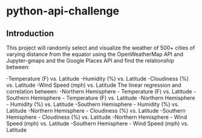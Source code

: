 # python-api-challenge
## Introduction
 This project will randomly select and visualize the weather of 500+ cities of varying distance from the equator using the OpenWeatherMap API and Jupyter-gmaps and the Google Places API and find the relationship between:
 
-Temperature (F) vs. Latitude
-Humidity (%) vs. Latitude
-Cloudiness (%) vs. Latitude
-Wind Speed (mph) vs. Latitude
 The linear regression and correlation between:
-Northern Hemisphere - Temperature (F) vs. Latitude
-Southern Hemisphere - Temperature (F) vs. Latitude
-Northern Hemisphere - Humidity (%) vs. Latitude
-Southern Hemisphere - Humidity (%) vs. Latitude
-Northern Hemisphere - Cloudiness (%) vs. Latitude
-Southern Hemisphere - Cloudiness (%) vs. Latitude
-Northern Hemisphere - Wind Speed (mph) vs. Latitude
-Southern Hemisphere - Wind Speed (mph) vs. Latitude
